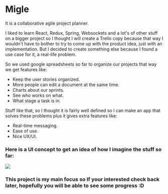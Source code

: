 # Migle

It is a collaborative agile project planner.

I liked to learn React, Redux, Spring, Websockets and a lot's of other stuff on a bigger project so I thought I will create a Trello copy because that way I wouldn't have to bother to try to come up with the product idea, just with an implementation. But I decided to create something else because I found a use case for it, a real-life problem.

So we used google spreadsheets so far to organize our projects that way we get features like:
- Keep the user stories organized. 
- More people can edit a document at the same time.
- Charts about our sprints.
- See who works on what.
- What stage a task is in.

Stuff like that, so I thought it is fairly well defined so I can make an app that solves these problems plus it gives extra features like:
- Real-time messaging.
- Ease of use.
- Nice UX/UI.

### Here is a UI concept to get an idea of how I imagine the stuff so far:
![](https://github.com/AdamGonda/migle-front/blob/master/sprint%20view%20concept.png)

### This project is my main focus so If your interested check back later, hopefully you will be able to see some progress :D
